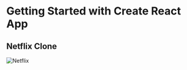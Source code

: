 # Getting Started with Create React App

## Netflix Clone

![Netflix](/Users/jerilgkadavan/Desktop/sample_project/netflix_clone/src/Netflix_Logo_PMS.png)
